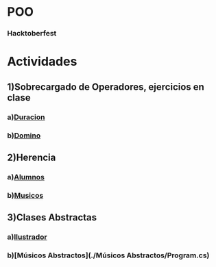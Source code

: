 # POO
### Hacktoberfest

# Actividades
## 1)Sobrecargado de Operadores, ejercicios en clase
### a)[Duracion](./Duracion/Program.cs)
### b)[Domino](./Domino/Program.cs)

## 2)Herencia
### a)[Alumnos](./Alumnos/Program.cs)
### b)[Musicos](./Musicos/Program.cs)

## 3)Clases Abstractas
### a)[Ilustrador](./Ilustrador/Program.cs)
### b)[Músicos Abstractos](./Músicos Abstractos/Program.cs)